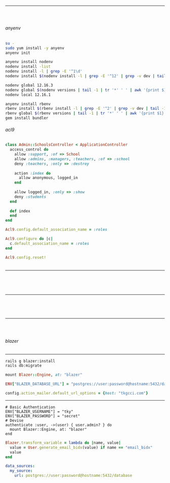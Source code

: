 ######
---

```
```


```
```

```
```

###### anyenv

```sh
su -
sudo yum install -y anyenv
anyenv init

anyenv install nodenv
nodenv install -list
nodenv install -l | grep -E '^1\d'
nodenv install $(nodenv install -l | grep -E '^12' | grep -v dev | tail -1)

nodenv global 12.16.3
nodenv global $(nodenv versions | tail -1 | tr '*' ' ' | awk '{print $1}')
nodenv local 12.16.1

anyenv install rbenv
rbenv install $(rbenv install -l | grep -E '^2' | grep -v dev | tail -1)
rbenv global $(rbenv versions | tail -1 | tr '*' ' ' | awk '{print $1}' )
gem install bundler
```

###### acl9
```access.rb
class Admin::SchoolsController < ApplicationController
  access_control do
    allow :support, :of => School
    allow :admins, :managers, :teachers, :of => :school
    deny :teachers, :only => :destroy
    
    action :index do
      allow anonymous, logged_in
    end
    
    allow logged_in, :only => :show
    deny :students
  end
  
  def index
  end
end

```

```config/initializers/acl9.rb
Acl9.config.default_association_name = :roles

Acl9.configure do |c|
  c.default_association_name = :roles
end

Acl9.config.reset!
```


######
---

```
```


```
```

```
```

######
---

```
```


```
```

```
```

######
---

```
```


```
```

```
```

###### blazer
---

```sh
rails g blazer:install
rails db:migrate
```


```config/routes.rb
mount Blazer::Engine, at: "blazer"

ENV["BLAZER_DATABASE_URL"] = "postgres://user:password@hostname:5432/database"
```

```config/environments/production.rb
config.action_mailer.default_url_options = {host: "tkgcci.com"}
```

---

```
# Basic Authentication
ENV["BLAZER_USERNAME"] = "tky"
ENV["BLAZER_PASSWORD"] = "secret"
# Devise
authenticate :user, ->(user) { user.admin? } do
  mount Blazer::Engine, at: "blazer"
end

```


```Encrypto_data.rb
Blazer.transform_variable = lambda do |name, value|
  value = User.generate_email_bidx(value) if name == "email_bidx"
  value
end

```

```pg.yml
data_sources:
  my_source:
    url: postgres://user:password@hostname:5432/database
```
